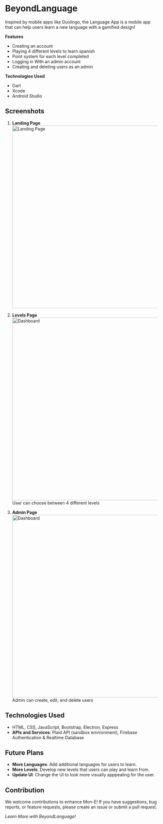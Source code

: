 # BeyondLanguage

Inspired by mobile apps like Duolingo, the Language App is a mobile app that can help users learn a new language with a gamified design!


**Features**
- Creating an account
- Playing 4 different levels to learn spanish
- Point system for each level completed
- Logging in With an admin account
- Creating and deleting users as an admin


**Technologies Used**
- Dart
- Xcode
- Android Studio
## Screenshots

1. **Landing Page**
   <br/>
   <img width="600"  alt="Landing Page" src="https://github.com/Yi-Terry/languageApp/blob/main/assets/images/beyondlanguage3.png">
   <br/>
  
2. **Levels Page**
   <br/>
   <img width="600"  alt="Dashboard" src="https://github.com/Yi-Terry/languageApp/blob/main/assets/images/beyondlanguage1.png">
   <br/>
   User can choose between 4 different levels
   
3. **Admin Page**
   <br/>
   <img width="600" alt="Dashboard" src="https://github.com/Yi-Terry/languageApp/blob/main/assets/images/beyondlanguage2.png">
   <br/>
   Admin can create, edit, and delete users 

## Technologies Used

- HTML, CSS, JavaScript, Bootstrap, Electron, Express
- **APIs and Services**: Plaid API (sandbox environment), Firebase Authentication & Realtime Database

## Future Plans

- **More Languages**: Add additional languages for users to learn.
- **More Levels**: Develop new levels that users can play and learn from.
- **Update UI**: Change the UI to look more visually apppealing for the user.

## Contribution

We welcome contributions to enhance Mon-E! If you have suggestions, bug reports, or feature requests, please create an issue or submit a pull request.


*Learn More with BeyondLanguage!*



